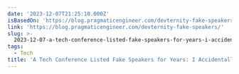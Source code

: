 ```yaml
---
date: '2023-12-07T21:25:10.000Z'
isBasedOn: 'https://blog.pragmaticengineer.com/devternity-fake-speakers/'
link: 'https://blog.pragmaticengineer.com/devternity-fake-speakers/'
slug: >-
  2023-12-07-a-tech-conference-listed-fake-speakers-for-years-i-accidentally-noticed
tags:
  - Tech
title: 'A Tech Conference Listed Fake Speakers for Years: I Accidentally Noticed - '
---
```


